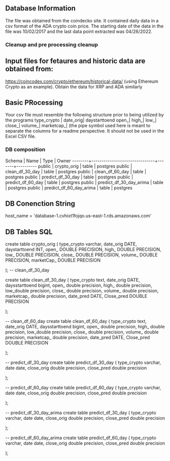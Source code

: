 ## Database Information

The file was obtained from the coindecko site. It contained daily data in a csv format of the ADA crypto coin price. The starting date of the data in the file was  10/02/2017 and the last data point extracted was 04/26/2022. 

### Cleanup and pre processing cleanup

## Input files for fetaures and historic data are obtained from:
https://coincodex.com/crypto/ethereum/historical-data/ (using Ethereum Crypto as an example). Obtain the data for XRP and ADA similarly

## Basic PRocessing
Your csv file must resemble the following structure prior to being utilized by the programs
type_crypto |	date_orig| daystarttoend	open_|	high_|	low_|	close_|	volume_|	marketcap_| (the pipe symbol used here is meant to separate the columns for a readme perspective. It should not be used in the Excel CSV file.



### DB composition
Schema |         Name         		| Type  |  Owner
--------+-------------------------------+-------+----------
 public | crypto_orig          		| table | postgres
 public | clean_df_30_day		| table | postgres
 public | clean_df_60_day      		| table | postgres
 public | predict_df_30_day   		| table | postgres
 public | predict_df_60_day    		| table | postgres
 public | predict_df_30_day_arima  	| table | postgres
 public | predict_df_60_day_arima	| table | postgres
 
 ## DB Conenction String
 host_name = 'database-1.cvhixt1fojqo.us-east-1.rds.amazonaws.com'
 
 ## DB Tables SQL
 create table crypto_orig (
type_crypto varchar,
date_orig DATE,
daystarttoend INT,
open_ DOUBLE PRECISION,
high_ DOUBLE PRECISION,
low_ DOUBLE PRECISION,
close_ DOUBLE PRECISION,
volume_ DOUBLE PRECISION,
marketCap_ DOUBLE PRECISION

);
-- clean_df_30_day

create table clean_df_30_day (
type_crypto text,
date_orig DATE,
daysstarttoend bigint,
open_ double precision,
high_ double precision,
low_double precision,
close_ double precision,
volume_ double precision,
marketcap_ double precision,
date_pred DATE,
Close_pred DOUBLE PRECISION

);

-- clean_df_60_day
create table clean_df_60_day (
type_crypto text,
date_orig DATE,
daysstarttoend bigint,
open_ double precision,
high_ double precision,
low_double precision,
close_ double precision,
volume_ double precision,
marketcap_ double precision,
date_pred DATE,
Close_pred DOUBLE PRECISION

);



-- predict_df_30_day 
create table predict_df_30_day (
type_crypto varchar,
date date,
close_orig double precision,
close_pred double precision

);

-- predict_df_60_day 
create table predict_df_60_day (
type_crypto varchar,
date date,
close_orig double precision,
close_pred double precision

);

-- predict_df_30_day_arima 
create table predict_df_30_day (
type_crypto varchar,
date date,
close_orig double precision,
close_pred double precision

);

-- predict_df_60_day_arima
create table predict_df_60_day (
type_crypto varchar,
date date,
close_orig double precision,
close_pred double precision

);
